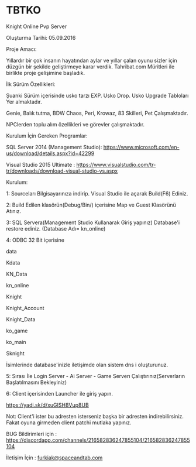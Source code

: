 # TBTKO
Knight Online Pvp Server


Oluşturma Tarihi: 05.09.2016


Proje Amacı:

Yıllardır bir çok insanın hayatından aylar ve yıllar çalan oyunu sizler için düzgün bir şekilde geliştirmeye karar verdik. Tahribat.com Müritleri ile birlikte proje gelişimine başladık.

İlk Sürüm Özellikleri:

Şuanki Sürüm içerisinde usko tarzı EXP. Usko Drop. Usko Upgrade Tabloları Yer almaktadır.

Genie, Balık tutma, BDW Chaos, Peri, Krowaz, 83 Skilleri, Pet Çalışmaktadır.

NPClerden toplu alım özellikleri ve görevler çalışmaktadır.




Kurulum İçin Gereken Programlar:

SQL Server 2014 (Management Studio): https://www.microsoft.com/en-us/download/details.aspx?id=42299

Visual Studio 2015 Ultimate : https://www.visualstudio.com/tr-tr/downloads/download-visual-studio-vs.aspx



Kurulum:

1: Sourceları Bilgisayarınıza indirip. Visual Studio ile açarak Build(F6) Ediniz. 

2: Build Edilen klasörün(Debug/Bin/) içerisine Map ve Guest Klasörünü Atınız.

3: SQL Servera(Management Studio Kullanarak Giriş yapınız) Database'i restore ediniz. (Database Adı= kn_online)

4: ODBC 32 Bit içerisine 


data

Kdata

KN_Data

kn_online

Knight

Knight_Account

Knight_Data

ko_game

ko_main

Sknight


İsimlerinde database'inizle iletişimde olan sistem dns i oluşturunuz.


5: Sırası İle Login Server - Ai Server - Game Serverı Çalıştırınız(Serverların Başlatılmasını Bekleyiniz)


6: Client içerisinden Launcher ile giriş yapın. 

https://yadi.sk/d/xuGISH8Vup8UB

Not: Client'i ister bu adresten isterseniz başka bir adresten indirebilirsiniz. Fakat oyuna girmeden client patchi mutlaka yapınız.



BUG Bildirimleri için : https://discordapp.com/channels/216582836247855104/216582836247855104

İletişim İçin : furkiak@spaceandtab.com

